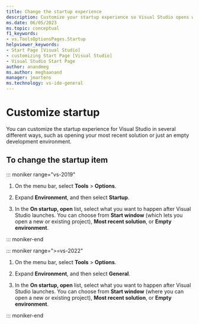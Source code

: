 ```yaml
---
title: Change the startup experience
description: Customize your startup experience so Visual Studio opens with the tools that are most useful to you, such as opening the most recently opened solution. 
ms.date: 06/05/2023
ms.topic: conceptual
f1_keywords:
- vs.ToolsOptionsPages.Startup
helpviewer_keywords:
- Start Page [Visual Studio]
- customizing Start Page [Visual Studio]
- Visual Studio Start Page
author: anandmeg
ms.author: meghaanand
manager: jmartens
ms.technology: vs-ide-general
---
```

# Customize startup


You can customize the startup experience for Visual Studio in several different ways, such as opening your most recent solution or just an empty development environment.

## To change the startup item

::: moniker range="vs-2019"

1. On the menu bar, select **Tools** > **Options**.

2. Expand **Environment**, and then select **Startup**.

3. In the **On startup, open** list, select what you want to happen after Visual Studio launches. You can choose from **Start window** (which lets you open a new or existing project), **Most recent solution**, or **Empty environment**.
 
::: moniker-end

::: moniker range=">=vs-2022"

1. On the menu bar, select **Tools** > **Options**.

2. Expand **Environment**, and then select **General**.

3. In the **On startup, open** list, select what you want to happen after Visual Studio launches. You can choose from **Start window** (where you can open a new or existing project), **Most recent solution**, or **Empty environment**.

::: moniker-end